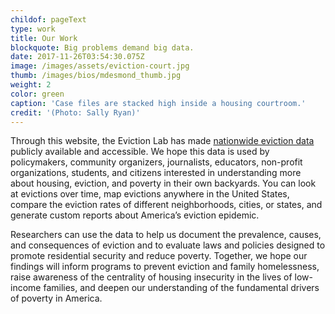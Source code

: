 ```yaml
---
childof: pageText
type: work
title: Our Work
blockquote: Big problems demand big data.
date: 2017-11-26T03:54:30.075Z
image: /images/assets/eviction-court.jpg
thumb: /images/bios/mdesmond_thumb.jpg
weight: 2
color: green
caption: 'Case files are stacked high inside a housing courtroom.' 
credit: '(Photo: Sally Ryan)'
---
```

Through this website, the Eviction Lab has made <a href="/map">nationwide eviction data</a> publicly available and accessible. We hope this data is used by policymakers, community organizers, journalists, educators, non-profit organizations, students, and citizens interested in understanding more about housing, eviction, and poverty in their own backyards. You can look at evictions over time, map evictions anywhere in the United States, compare the eviction rates of different neighborhoods, cities, or states, and generate custom reports about America’s eviction epidemic.  

Researchers can use the data to help us document the prevalence, causes, and consequences of eviction and to evaluate laws and policies designed to promote residential security and reduce poverty. Together, we hope our findings will inform programs to prevent eviction and family homelessness, raise awareness of the centrality of housing insecurity in the lives of low-income families, and deepen our understanding of the fundamental drivers of poverty in America. 



